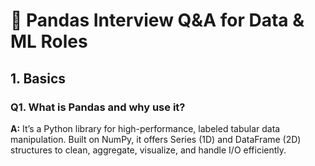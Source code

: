 # 🐼 Pandas Interview Q&A for Data & ML Roles

## 1. **Basics**

### Q1. What is Pandas and why use it?
**A:** It’s a Python library for high-performance, labeled tabular data manipulation. Built on NumPy, it offers Series (1D) and DataFrame (2D) structures to clean, aggregate, visualize, and handle I/O efficiently.


